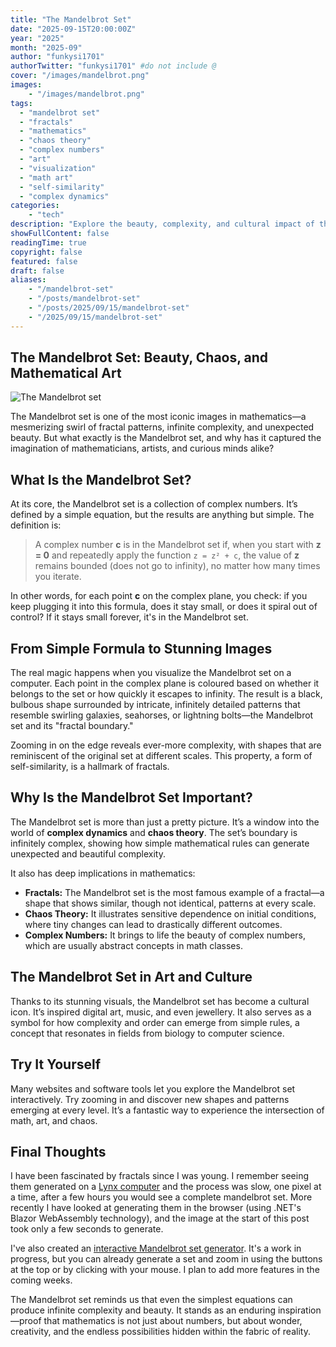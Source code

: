 ```yaml
---
title: "The Mandelbrot Set"
date: "2025-09-15T20:00:00Z"
year: "2025"
month: "2025-09"
author: "funkysi1701"
authorTwitter: "funkysi1701" #do not include @
cover: "/images/mandelbrot.png"
images:
    - "/images/mandelbrot.png"
tags:
  - "mandelbrot set"
  - "fractals"
  - "mathematics"
  - "chaos theory"
  - "complex numbers"
  - "art"
  - "visualization"
  - "math art"
  - "self-similarity"
  - "complex dynamics"
categories: 
    - "tech"
description: "Explore the beauty, complexity, and cultural impact of the Mandelbrot set—a fractal icon at the intersection of math, art, and chaos theory."
showFullContent: false
readingTime: true
copyright: false
featured: false
draft: false
aliases:
    - "/mandelbrot-set"
    - "/posts/mandelbrot-set"
    - "/posts/2025/09/15/mandelbrot-set"
    - "/2025/09/15/mandelbrot-set"
---
```

## The Mandelbrot Set: Beauty, Chaos, and Mathematical Art

![The Mandelbrot set](/images/mandelbrot.png)

The Mandelbrot set is one of the most iconic images in mathematics—a mesmerizing swirl of fractal patterns, infinite complexity, and unexpected beauty. But what exactly is the Mandelbrot set, and why has it captured the imagination of mathematicians, artists, and curious minds alike?

## What Is the Mandelbrot Set?

At its core, the Mandelbrot set is a collection of complex numbers. It’s defined by a simple equation, but the results are anything but simple. The definition is:

> A complex number **c** is in the Mandelbrot set if, when you start with **z = 0** and repeatedly apply the function `z = z² + c`, the value of **z** remains bounded (does not go to infinity), no matter how many times you iterate.

In other words, for each point **c** on the complex plane, you check: if you keep plugging it into this formula, does it stay small, or does it spiral out of control? If it stays small forever, it's in the Mandelbrot set.

## From Simple Formula to Stunning Images

The real magic happens when you visualize the Mandelbrot set on a computer. Each point in the complex plane is coloured based on whether it belongs to the set or how quickly it escapes to infinity. The result is a black, bulbous shape surrounded by intricate, infinitely detailed patterns that resemble swirling galaxies, seahorses, or lightning bolts—the Mandelbrot set and its "fractal boundary."

Zooming in on the edge reveals ever-more complexity, with shapes that are reminiscent of the original set at different scales. This property, a form of self-similarity, is a hallmark of fractals.

## Why Is the Mandelbrot Set Important?

The Mandelbrot set is more than just a pretty picture. It’s a window into the world of **complex dynamics** and **chaos theory**. The set’s boundary is infinitely complex, showing how simple mathematical rules can generate unexpected and beautiful complexity.

It also has deep implications in mathematics:

- **Fractals:** The Mandelbrot set is the most famous example of a fractal—a shape that shows similar, though not identical, patterns at every scale.
- **Chaos Theory:** It illustrates sensitive dependence on initial conditions, where tiny changes can lead to drastically different outcomes.
- **Complex Numbers:** It brings to life the beauty of complex numbers, which are usually abstract concepts in math classes.

## The Mandelbrot Set in Art and Culture

Thanks to its stunning visuals, the Mandelbrot set has become a cultural icon. It’s inspired digital art, music, and even jewellery. It also serves as a symbol for how complexity and order can emerge from simple rules, a concept that resonates in fields from biology to computer science.

## Try It Yourself

Many websites and software tools let you explore the Mandelbrot set interactively. Try zooming in and discover new shapes and patterns emerging at every level. It’s a fantastic way to experience the intersection of math, art, and chaos.

## Final Thoughts

I have been fascinated by fractals since I was young. I remember seeing them generated on a [Lynx computer](/posts/2021/back-to-basic/) and the process was slow, one pixel at a time, after a few hours you would see a complete mandelbrot set. More recently I have looked at generating them in the browser (using .NET's Blazor WebAssembly technology), and the image at the start of this post took only a few seconds to generate.

I've also created an [interactive Mandelbrot set generator](https://mandelbrot.funkysi1701.com/). It's a work in progress, but you can already generate a set and zoom in using the buttons at the top or by clicking with your mouse. I plan to add more features in the coming weeks.

The Mandelbrot set reminds us that even the simplest equations can produce infinite complexity and beauty. It stands as an enduring inspiration—proof that mathematics is not just about numbers, but about wonder, creativity, and the endless possibilities hidden within the fabric of reality.

